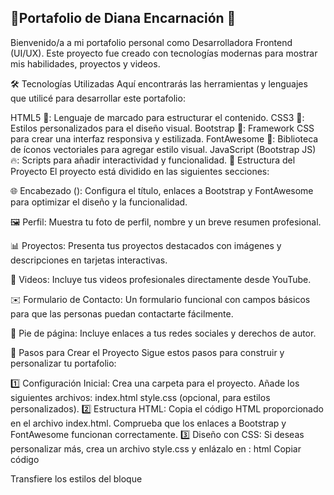 ## 🌟Portafolio de Diana Encarnación 🌟

Bienvenido/a a mi portafolio personal como Desarrolladora Frontend (UI/UX). Este proyecto fue creado con tecnologías modernas para mostrar mis habilidades, proyectos y videos.

🛠️ Tecnologías Utilizadas
Aquí encontrarás las herramientas y lenguajes que utilicé para desarrollar este portafolio:

HTML5 🧱: Lenguaje de marcado para estructurar el contenido.
CSS3 🎨: Estilos personalizados para el diseño visual.
Bootstrap 🚀: Framework CSS para crear una interfaz responsiva y estilizada.
FontAwesome 🎯: Biblioteca de íconos vectoriales para agregar estilo visual.
JavaScript (Bootstrap JS) 🔥: Scripts para añadir interactividad y funcionalidad.
📂 Estructura del Proyecto
El proyecto está dividido en las siguientes secciones:

🌐 Encabezado (<head>):
Configura el título, enlaces a Bootstrap y FontAwesome para optimizar el diseño y la funcionalidad.

🖼️ Perfil:
Muestra tu foto de perfil, nombre y un breve resumen profesional.

📊 Proyectos:
Presenta tus proyectos destacados con imágenes y descripciones en tarjetas interactivas.

🎥 Videos:
Incluye tus videos profesionales directamente desde YouTube.

✉️ Formulario de Contacto:
Un formulario funcional con campos básicos para que las personas puedan contactarte fácilmente.

📜 Pie de página:
Incluye enlaces a tus redes sociales y derechos de autor.

🚀 Pasos para Crear el Proyecto
Sigue estos pasos para construir y personalizar tu portafolio:

1️⃣ Configuración Inicial:
Crea una carpeta para el proyecto.
Añade los siguientes archivos:
index.html
style.css (opcional, para estilos personalizados).
2️⃣ Estructura HTML:
Copia el código HTML proporcionado en el archivo index.html.
Comprueba que los enlaces a Bootstrap y FontAwesome funcionan correctamente.
3️⃣ Diseño con CSS:
Si deseas personalizar más, crea un archivo style.css y enlázalo en <head>:
html
Copiar código
<link rel="stylesheet" href="style.css">  
Transfiere los estilos del bloque <style> del archivo HTML a este archivo CSS.
4️⃣ Imágenes y Videos:
Cambia los enlaces de imágenes y videos por los tuyos propios.
Si usas imágenes locales, crea una carpeta llamada images y almacena allí tus recursos.
5️⃣ Prueba Localmente:
Abre index.html en tu navegador favorito para revisar cómo se ve el diseño.
Realiza ajustes en estilos o enlaces si es necesario.
🌍 Publicación del Proyecto
¡Comparte tu portafolio con el mundo!

1️⃣ GitHub Pages:
Sube tu proyecto a un repositorio en GitHub.
Activa GitHub Pages en la configuración del repositorio.
2️⃣ Netlify o Vercel:
Publica tu portafolio gratuitamente usando Netlify o Vercel.
🎨 Personalización Adicional
Cambia los textos y colores según tu estilo.
Añade más secciones si necesitas destacar otros aspectos de tu carrera.
Incluye enlaces reales a tus redes sociales y proyectos.
📬 Contacto
Si tienes preguntas o necesitas ayuda, no dudes en contactarme a través del formulario del portafolio o en mis redes sociales. 💌

¡Espero que este proyecto te inspire tanto como a mí! 💻✨

¿Necesitas más ayuda? ¡Estoy aquí para apoyarte! 😊
